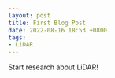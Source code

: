 ```yaml
---
layout: post
title: First Blog Post
date: 2022-08-16 18:53 +0800
tags:
- LiDAR
---
```


Start research about LiDAR!
